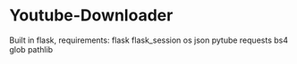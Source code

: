 # Youtube-Downloader

Built in flask, requirements:
flask
flask_session
os
json
pytube
requests
bs4
glob
pathlib
